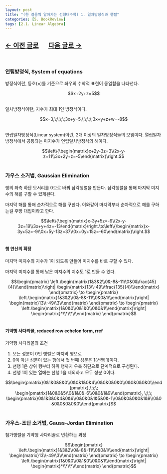 ```yaml
---
layout: post
title: "(한 걸음씩 알아가는 선형대수학) 1. 일차방정식과 행렬"
categories: [5. BookReview]
tags: [2.1. Linear Algebra]
---
```


## [←  이전 글로](https://maizer2.github.io/bookreview/2022/03/26/(한-걸음씩-알아가는-선형대수학)-0.-서론.html) 　 [다음 글로 →](https://maizer2.github.io/bookreview/2022/03/00/(한-걸음씩-알아가는-선형대수학)-2.-유클리드-공간.html)
<br/>

### 연립방정식, System of equations

방정식이란, 등호(=)를 기준으로 좌우의 수학적 표현이 동일함을 나타낸다.  

<center>$$x+2y+z=5$$</center><br/>

일차방정식이란, 지수가 최대 1인 방정식이다. 

<center>$$x=3,\;\;\;\;3x+y=5,\;\;\;\;3x+y+z+w=-8$$</center><br/>

연립일차방정식(Linear system)이란, 2개 이상의 일차방정식들의 모임이다. 열립일차방정식에서 공통되는 미지수가 연립일차방정식의 해이다.

<center>$$\left\{\begin{matrix}x+2y-3z=3\\2x-y-z=11\\3x+2y+z=-5\end{matrix}\right.$$</center><br/>


### 가우스 소거법, Gaussian Elimination

행의 좌측 하단 모서리를 0으로 바꿔 삼각행렬을 만든다. 삼각행렬을 통해 마지막 미지수의 해를 구할 수 있게된다. 

마지막 해를 통해 순차적으로 해를 구한다. 이와같이 마지막부터 순차적으로 해를 구하는걸 후방 대입이라고 한다.

<center>$$\left\{\begin{matrix}x-3y+5z=-9\\2x-y-3z=19\\3x+y+4z=-13\end{matrix}\right.\to\left\{\begin{matrix}x-3y+5z=-9\\0x+5y-13z=37\\0x+0y+15z=-60\end{matrix}\right.$$</center><br/>

#### 행 연산의 확장

마지막 미지수의 지수가 1이 되도록 만들어 미지수를 바로 구할 수 있다.

마지막 미지수를 통해 남은 미지수의 지수도 1로 만들 수 있다.

<center>$$\begin{pmatrix}
\left.\begin{matrix}1&3&2\\0&-8&-11\\0&0&\frac{45}{4}\\\end{matrix}\right|
\begin{matrix}13\\-49\\\frac{135}{4}\\\end{matrix}
\end{pmatrix}
\to
\begin{pmatrix}
\left.\begin{matrix}1&3&2\\0&-8&-11\\0&0&1\\\end{matrix}\right|
\begin{matrix}13\\-49\\3\\\end{matrix}
\end{pmatrix}
\to
\begin{pmatrix}
\left.\begin{matrix}1&0&0\\0&1&0\\0&0&1\\\end{matrix}\right|
\begin{matrix}*\\*\\*\\\end{matrix}
\end{pmatrix}$$</center><br/>

#### 기약행 사다리꼴, reduced row echelon form, rref

기약행 사다리꼴의 조건
1. 모든 성분이 0인 행렬은 마지막 행으로
2. 0이 아닌 성분이 있는 행에서 첫 번째 성분은 1(선행 1)이다.
3. 선행 1은 상위 행부터 하위 행까지 우측 하단으로 단계적으로 구성된다.
4. 선행 1이 있는 열에는 선행 1을 제외하고 모두 성분 0이다.

<center>$$\begin{pmatrix}0&1&0&8&0\\0&0&1&0&4\\0&0&0&0&0\\0&0&0&0&0\\\end{pmatrix},\;\;\; \begin{pmatrix}1&0&0&5\\0&1&0&-6\\0&0&1&9\\\end{pmatrix}, \;\;\; \begin{pmatrix}0&1&3&0&4&0&6\\0&0&0&1&5&0&-1\\0&0&0&0&0&1&9\\0&0&0&0&0&0&0\\\end{pmatrix}$$</center><br/>

### 가우스-조단 소거법, Gauss-Jordan Elimination

첨가행렬을 기약행 사다리꼴로 변환하는 과정

<center>$$\begin{pmatrix}
\left.\begin{matrix}1&3&2\\0&-8&-11\\0&0&1\\\end{matrix}\right|
\begin{matrix}13\\-49\\3\\\end{matrix}
\end{pmatrix}
\to
\begin{pmatrix}
\left.\begin{matrix}1&0&0\\0&1&0\\0&0&1\\\end{matrix}\right|
\begin{matrix}*\\*\\*\\\end{matrix}
\end{pmatrix}$$</center><br/>